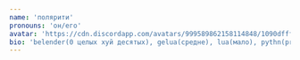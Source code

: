 ```yaml
---
name: 'полярити'
pronouns: 'он/его'
avatar: 'https://cdn.discordapp.com/avatars/999589862158114848/1090dfff77cba9c19ddd0ebe0409ed5d.webp?size=1024'
bio: 'belender(0 целых хуй десятых), gelua(средне), lua(мало), pythn(print("hello world)), c++(std::cout), js(consolelog), и ещё public static void main(String[] args)'
---
```

